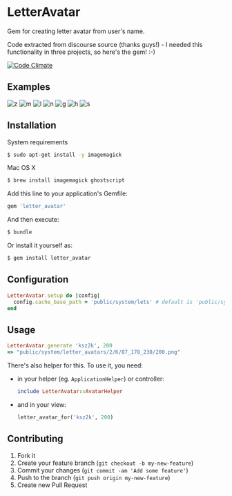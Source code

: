 # LetterAvatar

Gem for creating letter avatar from user's name.

Code extracted from discourse source (thanks guys!) - I needed this functionality in three projects, so here's the gem! :-)

[![Code Climate](https://codeclimate.com/github/ksz2k/letter_avatar/badges/gpa.svg)](https://codeclimate.com/github/ksz2k/letter_avatar)

## Examples

![z](https://cloud.githubusercontent.com/assets/5518/11013388/8f0ae550-8546-11e5-97b2-069157fde2ef.png) ![m](https://cloud.githubusercontent.com/assets/5518/11013389/8f0e6d10-8546-11e5-9dd0-a80c0363a9c5.png) ![l](https://cloud.githubusercontent.com/assets/5518/11013390/8f0fad06-8546-11e5-8f65-84a593deb469.png) ![n](https://cloud.githubusercontent.com/assets/5518/11013393/8f50d3da-8546-11e5-8239-ebf33592a074.png) ![g](https://cloud.githubusercontent.com/assets/5518/11013391/8f5013f0-8546-11e5-8f1f-7fd13fbd7f02.png) ![h](https://cloud.githubusercontent.com/assets/5518/11013392/8f509dc0-8546-11e5-9919-b2dc9c35b873.png) ![s](https://cloud.githubusercontent.com/assets/5518/11013394/8f911da0-8546-11e5-92bd-3d33874a67cb.png)

## Installation

System requirements

```bash
$ sudo apt-get install -y imagemagick
```

Mac OS X

```bash
$ brew install imagemagick ghostscript
```

Add this line to your application's Gemfile:

```ruby
gem 'letter_avatar'
```

And then execute:

```bash
$ bundle
```

Or install it yourself as:

```bash
$ gem install letter_avatar
```

## Configuration

```ruby
LetterAvatar.setup do |config|
  config.cache_base_path = 'public/system/lets' # default is 'public/system'
end
```

## Usage

```ruby
LetterAvatar.generate 'ksz2k', 200
=> "public/system/letter_avatars/2/K/87_178_230/200.png"
```

There's also helper for this. To use it, you need:

* in your helper (eg. `ApplicationHelper`) or controller:

  ```ruby
  include LetterAvatar::AvatarHelper
  ```

* and in your view:

  ```ruby
  letter_avatar_for('ksz2k', 200)
  ```

## Contributing

1. Fork it
2. Create your feature branch (`git checkout -b my-new-feature`)
3. Commit your changes (`git commit -am 'Add some feature'`)
4. Push to the branch (`git push origin my-new-feature`)
5. Create new Pull Request
